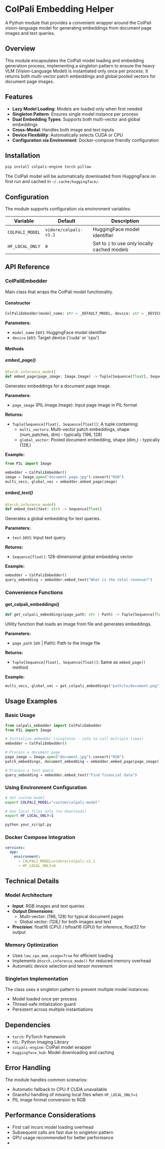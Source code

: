 <!--
This documentation was auto-generated by Claude on 2025-06-01T06-24-24.
Source file: ./src/backend/app/colpali_embedder.py
-->

# ColPali Embedding Helper

A Python module that provides a convenient wrapper around the ColPali vision-language model for generating embeddings from document page images and text queries.

## Overview

This module encapsulates the ColPali model loading and embedding generation process, implementing a singleton pattern to ensure the heavy VLM (Vision-Language Model) is instantiated only once per process. It returns both multi-vector patch embeddings and global pooled vectors for document page images.

## Features

- **Lazy Model Loading**: Models are loaded only when first needed
- **Singleton Pattern**: Ensures single model instance per process
- **Dual Embedding Types**: Supports both multi-vector and global embeddings
- **Cross-Modal**: Handles both image and text inputs
- **Device Flexibility**: Automatically selects CUDA or CPU
- **Configuration via Environment**: Docker-compose friendly configuration

## Installation

```bash
pip install colpali-engine torch pillow
```

The ColPali model will be automatically downloaded from HuggingFace on first run and cached in `~/.cache/huggingface/`.

## Configuration

The module supports configuration via environment variables:

| Variable | Default | Description |
|----------|---------|-------------|
| `COLPALI_MODEL` | `vidore/colpali-v1.1` | HuggingFace model identifier |
| `HF_LOCAL_ONLY` | `0` | Set to `1` to use only locally cached models |

## API Reference

### ColPaliEmbedder

Main class that wraps the ColPali model functionality.

#### Constructor

```python
ColPaliEmbedder(model_name: str = _DEFAULT_MODEL, device: str = _DEVICE)
```

**Parameters:**
- `model_name` (str): HuggingFace model identifier
- `device` (str): Target device ('cuda' or 'cpu')

#### Methods

##### embed_page()

```python
@torch.inference_mode()
def embed_page(page_image: Image.Image) -> Tuple[Sequence[float], Sequence[float]]
```

Generates embeddings for a document page image.

**Parameters:**
- `page_image` (PIL.Image.Image): Input page image in PIL format

**Returns:**
- `Tuple[Sequence[float], Sequence[float]]`: A tuple containing:
  - `multi_vectors`: Multi-vector patch embeddings, shape (num_patches, dim) - typically (196, 128)
  - `global_vector`: Pooled document embedding, shape (dim,) - typically (128,)

**Example:**
```python
from PIL import Image

embedder = ColPaliEmbedder()
image = Image.open("document_page.jpg").convert("RGB")
multi_vecs, global_vec = embedder.embed_page(image)
```

##### embed_text()

```python
@torch.inference_mode()
def embed_text(text: str) -> Sequence[float]
```

Generates a global embedding for text queries.

**Parameters:**
- `text` (str): Input text query

**Returns:**
- `Sequence[float]`: 128-dimensional global embedding vector

**Example:**
```python
embedder = ColPaliEmbedder()
query_embedding = embedder.embed_text("What is the total revenue?")
```

### Convenience Functions

#### get_colpali_embeddings()

```python
def get_colpali_embeddings(page_path: str | Path) -> Tuple[Sequence[float], Sequence[float]]
```

Utility function that loads an image from file and generates embeddings.

**Parameters:**
- `page_path` (str | Path): Path to the image file

**Returns:**
- `Tuple[Sequence[float], Sequence[float]]`: Same as `embed_page()` method

**Example:**
```python
multi_vecs, global_vec = get_colpali_embeddings("path/to/document.png")
```

## Usage Examples

### Basic Usage

```python
from colpali_embedder import ColPaliEmbedder
from PIL import Image

# Initialize embedder (singleton - safe to call multiple times)
embedder = ColPaliEmbedder()

# Process a document page
page_image = Image.open("document.jpg").convert("RGB")
patch_embeddings, document_embedding = embedder.embed_page(page_image)

# Process a text query
query_embedding = embedder.embed_text("Find financial data")
```

### Using Environment Configuration

```bash
# Set custom model
export COLPALI_MODEL="custom/colpali-model"

# Use local files only (no downloads)
export HF_LOCAL_ONLY=1

python your_script.py
```

### Docker Compose Integration

```yaml
services:
  app:
    environment:
      - COLPALI_MODEL=vidore/colpali-v1.1
      - HF_LOCAL_ONLY=0
```

## Technical Details

### Model Architecture
- **Input**: RGB images and text queries
- **Output Dimensions**: 
  - Multi-vector: (196, 128) for typical document pages
  - Global vector: (128,) for both images and text
- **Precision**: float16 (CPU) / bfloat16 (GPU) for inference, float32 for output

### Memory Optimization
- Uses `low_cpu_mem_usage=True` for efficient loading
- Implements `@torch.inference_mode()` for reduced memory overhead
- Automatic device selection and tensor movement

### Singleton Implementation
The class uses a singleton pattern to prevent multiple model instances:
- Model loaded once per process
- Thread-safe initialization guard
- Persistent across multiple instantiations

## Dependencies

- `torch`: PyTorch framework
- `PIL`: Python Imaging Library
- `colpali-engine`: ColPali model wrapper
- `huggingface_hub`: Model downloading and caching

## Error Handling

The module handles common scenarios:
- Automatic fallback to CPU if CUDA unavailable
- Graceful handling of missing local files when `HF_LOCAL_ONLY=1`
- PIL image format conversion to RGB

## Performance Considerations

- First call incurs model loading overhead
- Subsequent calls are fast due to singleton pattern
- GPU usage recommended for better performance
-